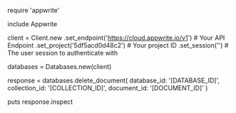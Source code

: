 require 'appwrite'

include Appwrite

client = Client.new
    .set_endpoint('https://cloud.appwrite.io/v1') # Your API Endpoint
    .set_project('5df5acd0d48c2') # Your project ID
    .set_session('') # The user session to authenticate with

databases = Databases.new(client)

response = databases.delete_document(
    database_id: '[DATABASE_ID]',
    collection_id: '[COLLECTION_ID]',
    document_id: '[DOCUMENT_ID]'
)

puts response.inspect
